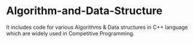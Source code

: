 # Algorithm-and-Data-Structure
It includes code for various Algorithms &amp; Data structures in C++ language which are widely used in Competitive Programming.
